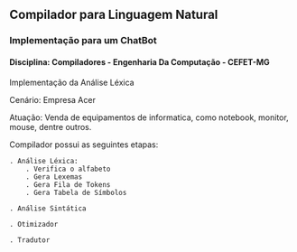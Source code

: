 ## Compilador para Linguagem Natural

### Implementação para um ChatBot

#### Disciplina: Compiladores - Engenharia Da Computação - CEFET-MG

Implementação da Análise Léxica

Cenário: Empresa Acer

Atuação: Venda de equipamentos de informatica, como notebook, monitor, mouse, dentre outros.

Compilador possui as seguintes etapas:

    . Análise Léxica:
        . Verifica o alfabeto
        . Gera Lexemas
        . Gera Fila de Tokens
        . Gera Tabela de Símbolos

    . Análise Sintática

    . Otimizador

    . Tradutor
